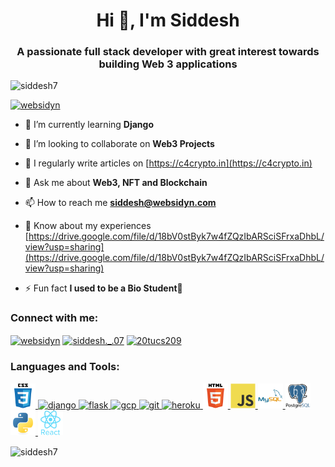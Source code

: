 <h1 align="center">Hi 👋, I'm Siddesh</h1>
<h3 align="center">A passionate full stack developer with great interest towards building Web 3 applications</h3>

<p align="left"> <img src="https://komarev.com/ghpvc/?username=siddesh7&label=Profile%20views&color=0e75b6&style=flat" alt="siddesh7" /> </p>

<p align="left"> <a href="https://twitter.com/websidyn" target="blank"><img src="https://img.shields.io/twitter/follow/websidyn?logo=twitter&style=for-the-badge" alt="websidyn" /></a> </p>

- 🌱 I’m currently learning **Django**

- 👯 I’m looking to collaborate on **Web3 Projects**

- 📝 I regularly write articles on [https://c4crypto.in](https://c4crypto.in)

- 💬 Ask me about **Web3, NFT and Blockchain**

- 📫 How to reach me **siddesh@websidyn.com**

- 📄 Know about my experiences [https://drive.google.com/file/d/18bV0stByk7w4fZQzIbARSciSFrxaDhbL/view?usp=sharing](https://drive.google.com/file/d/18bV0stByk7w4fZQzIbARSciSFrxaDhbL/view?usp=sharing)

- ⚡ Fun fact **I used to be a Bio Student🤣**

<h3 align="left">Connect with me:</h3>
<p align="left">
<a href="https://twitter.com/websidyn" target="blank"><img align="center" src="https://raw.githubusercontent.com/rahuldkjain/github-profile-readme-generator/master/src/images/icons/Social/twitter.svg" alt="websidyn" height="30" width="40" /></a>
<a href="https://instagram.com/siddesh._.07" target="blank"><img align="center" src="https://raw.githubusercontent.com/rahuldkjain/github-profile-readme-generator/master/src/images/icons/Social/instagram.svg" alt="siddesh._.07" height="30" width="40" /></a>
<a href="https://www.leetcode.com/20tucs209" target="blank"><img align="center" src="https://raw.githubusercontent.com/rahuldkjain/github-profile-readme-generator/master/src/images/icons/Social/leet-code.svg" alt="20tucs209" height="30" width="40" /></a>
</p>

<h3 align="left">Languages and Tools:</h3>
<p align="left"> <a href="https://www.w3schools.com/css/" target="_blank" rel="noreferrer"> <img src="https://raw.githubusercontent.com/devicons/devicon/master/icons/css3/css3-original-wordmark.svg" alt="css3" width="40" height="40"/> </a> <a href="https://www.djangoproject.com/" target="_blank" rel="noreferrer"> <img src="https://cdn.worldvectorlogo.com/logos/django.svg" alt="django" width="40" height="40"/> </a> <a href="https://flask.palletsprojects.com/" target="_blank" rel="noreferrer"> <img src="https://www.vectorlogo.zone/logos/pocoo_flask/pocoo_flask-icon.svg" alt="flask" width="40" height="40"/> </a> <a href="https://cloud.google.com" target="_blank" rel="noreferrer"> <img src="https://www.vectorlogo.zone/logos/google_cloud/google_cloud-icon.svg" alt="gcp" width="40" height="40"/> </a> <a href="https://git-scm.com/" target="_blank" rel="noreferrer"> <img src="https://www.vectorlogo.zone/logos/git-scm/git-scm-icon.svg" alt="git" width="40" height="40"/> </a> <a href="https://heroku.com" target="_blank" rel="noreferrer"> <img src="https://www.vectorlogo.zone/logos/heroku/heroku-icon.svg" alt="heroku" width="40" height="40"/> </a> <a href="https://www.w3.org/html/" target="_blank" rel="noreferrer"> <img src="https://raw.githubusercontent.com/devicons/devicon/master/icons/html5/html5-original-wordmark.svg" alt="html5" width="40" height="40"/> </a> <a href="https://developer.mozilla.org/en-US/docs/Web/JavaScript" target="_blank" rel="noreferrer"> <img src="https://raw.githubusercontent.com/devicons/devicon/master/icons/javascript/javascript-original.svg" alt="javascript" width="40" height="40"/> </a> <a href="https://www.mysql.com/" target="_blank" rel="noreferrer"> <img src="https://raw.githubusercontent.com/devicons/devicon/master/icons/mysql/mysql-original-wordmark.svg" alt="mysql" width="40" height="40"/> </a> <a href="https://www.postgresql.org" target="_blank" rel="noreferrer"> <img src="https://raw.githubusercontent.com/devicons/devicon/master/icons/postgresql/postgresql-original-wordmark.svg" alt="postgresql" width="40" height="40"/> </a> <a href="https://www.python.org" target="_blank" rel="noreferrer"> <img src="https://raw.githubusercontent.com/devicons/devicon/master/icons/python/python-original.svg" alt="python" width="40" height="40"/> </a> <a href="https://reactjs.org/" target="_blank" rel="noreferrer"> <img src="https://raw.githubusercontent.com/devicons/devicon/master/icons/react/react-original-wordmark.svg" alt="react" width="40" height="40"/> </a> </p>

<p><img align="center" src="https://github-readme-stats.vercel.app/api/top-langs?username=siddesh7&show_icons=true&locale=en&layout=compact" alt="siddesh7" /></p>
